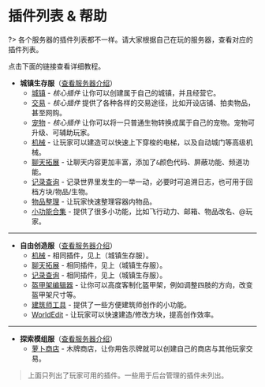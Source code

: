 # 插件列表 & 帮助

?> 各个服务器的插件列表都不一样。请大家根据自己在玩的服务器，查看对应的插件列表。

点击下面的链接查看详细教程。

* **城镇生存服**（[查看服务器介绍](/mc-servers/survival.md)）
  * [城镇](/plugins/towny.md) - *核心插件* 让你可以创建属于自己的城镇，并且经营它。
  * [交易](/plugins/trade.md) - *核心插件* 提供了各种各样的交易途径，比如开设店铺、拍卖物品，甚至网购。
  * [宠物](/plugins/mypet.md) - *核心插件* 让你可以将一只普通生物转换成属于自己的宠物。宠物可升级、可辅助玩家。
  * [机械](/plugins/craftbook.md) - 让玩家可以建造可以快速上下穿梭的电梯，以及自动城门等高级机械。
  * [聊天拓展](/plugins/chatutil.md) - 让聊天内容更加丰富，添加了`&`颜色代码、屏蔽功能、频道功能。
  * [记录查询](/plugins/logblock.md) - 记录世界里发生的一举一动，必要时可追溯日志，也可用于回档方块/物品/生物。
  * [物品整理](/plugins/chestsort.md) - 让玩家快速整理容器内物品。
  * [小功能合集](/plugins/nu.md) - 提供了很多小功能，比如飞行动力、邮箱、物品改名、@玩家。

----

* **自由创造服**（[查看服务器介绍](/mc-servers/creative.md)）
  * [机械](/plugins/craftbook.md) - 相同插件，见上（城镇生存服）。
  * [聊天拓展](/plugins/chatutil.md) - 相同插件，见上（城镇生存服）。
  * [记录查询](/plugins/logblock.md) - 相同插件，见上（城镇生存服）。
  * [盔甲架编辑器](/plugins/ast.md) - 让你可以高度客制化盔甲架，例如调整四肢的方向，改变盔甲架尺寸等。
  * [建筑师工具](/plugins/bu.md) - 提供了一些方便建筑师创作的小功能。
  * [WorldEdit](http://mineplugin.org/WorldEdit) - 让玩家可以快速建造/修改方块，提高创作效率。

----

* **探索模组服**（[查看服务器介绍](/modded-server)）
  * [萝卜商店](/plugins/carrotshop.md) - 木牌商店，让你用告示牌就可以创建自己的商店与其他玩家交易。

> 上面只列出了玩家可用的插件。一些用于后台管理的插件未列出。
